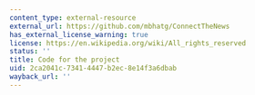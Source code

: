 ```yaml
---
content_type: external-resource
external_url: https://github.com/mbhatg/ConnectTheNews
has_external_license_warning: true
license: https://en.wikipedia.org/wiki/All_rights_reserved
status: ''
title: Code for the project
uid: 2ca2041c-7341-4447-b2ec-8e14f3a6dbab
wayback_url: ''
---
```

